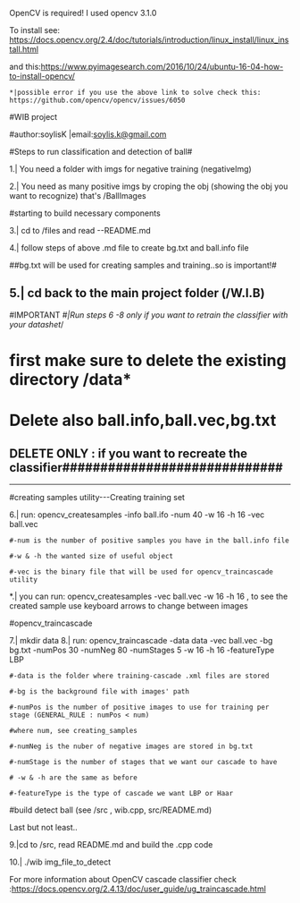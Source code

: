 OpenCV is required! 
I used opencv 3.1.0

To install see: https://docs.opencv.org/2.4/doc/tutorials/introduction/linux_install/linux_install.html

and this:https://www.pyimagesearch.com/2016/10/24/ubuntu-16-04-how-to-install-opencv/ 
	
	*|possible error if you use the above link to solve check this: https://github.com/opencv/opencv/issues/6050

#WIB project	

#author:soylisK |email:soylis.k@gmail.com


#Steps to run classification and detection of ball#

 1.| You need a folder with imgs for negative training  (negativeImg) 	
 
 2.| You need as many positive imgs by croping the obj (showing the obj you want to recognize) that's /BallImages

#starting to build necessary components

 3.| cd to /files and read --README.md
 
 4.| follow steps of above .md file to create bg.txt and ball.info file

##bg.txt will be used for creating samples and training..so is important!#

 5.| cd back to the main project folder (/W.I.B)
------------------------------------------------------------------------------------------
#IMPORTANT
#*|Run steps 6 -8 only if you want to retrain the classifier with your datashet*/

# first make sure to delete the existing directory /data*

# Delete also ball.info,ball.vec,bg.txt 

## DELETE ONLY : if you want to recreate the classifier#############################
------------------------------------------------------------------------------------------

#creating samples utility---Creating training set	

 6.| run: opencv_createsamples  -info ball.ifo  -num 40 -w 16 -h 16 -vec ball.vec
 
	#-num is the number of positive samples you have in the ball.info file
	
	#-w & -h the wanted size of useful object
	
	#-vec is the binary file that will be used for opencv_traincascade utility

 *.| you can run: opencv_createsamples  -vec ball.vec -w 16 -h 16 , to see the created sample use keyboard arrows to change between images

#opencv_traincascade

 7.| mkdir data
 8.| run: opencv_traincascade -data data -vec ball.vec -bg bg.txt -numPos 30 -numNeg 80 -numStages 5 -w 16 -h 16 -featureType LBP
	
	#-data is the folder where training-cascade .xml files are stored
	
	#-bg is the background file with images' path
	
	#-numPos is the number of positive images to use for training per stage (GENERAL_RULE : numPos < num) 
	
	#where num, see creating_samples
	
	#-numNeg is the nuber of negative images are stored in bg.txt
	
	#-numStage is the number of stages that we want our cascade to have
	
	# -w & -h are the same as before
	
	#-featureType is the type of cascade we want LBP or Haar


#build detect ball (see /src , wib.cpp, src/README.md)

Last but not least..
 
 9.|cd to /src, read README.md and build the .cpp code

10.| ./wib img_file_to_detect
 


For more information about OpenCV cascade classifier check :https://docs.opencv.org/2.4.13/doc/user_guide/ug_traincascade.html
